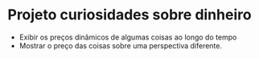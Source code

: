 # Projeto curiosidades sobre dinheiro
- Exibir os preços dinâmicos de algumas coisas ao longo do tempo
- Mostrar o preço das coisas sobre uma perspectiva diferente.